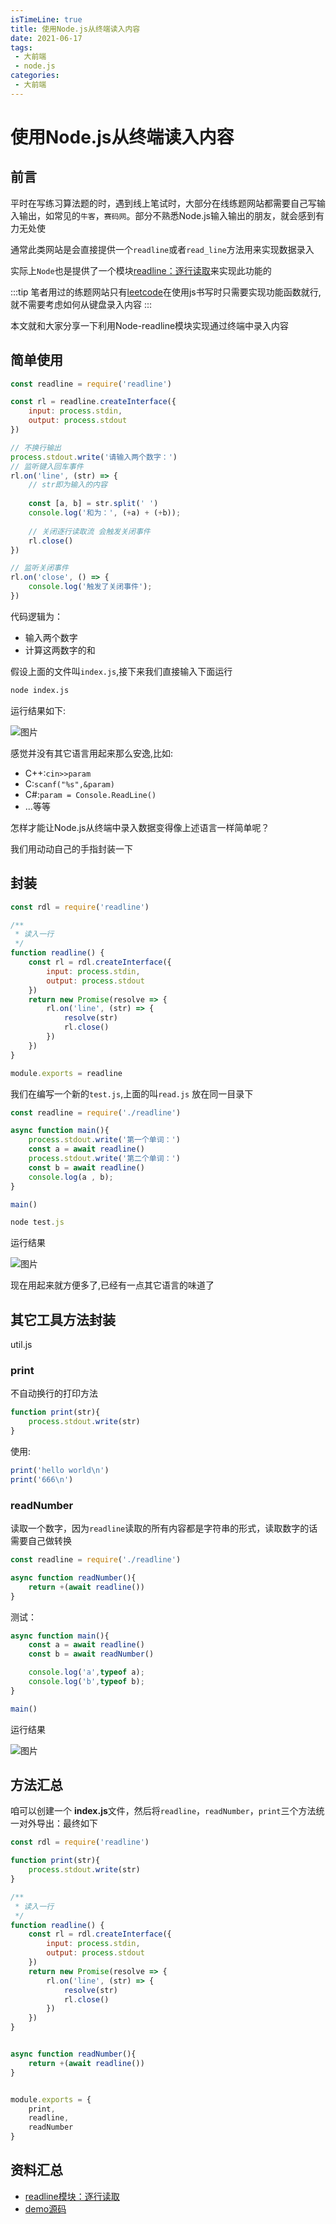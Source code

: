 ```yaml
---
isTimeLine: true
title: 使用Node.js从终端读入内容
date: 2021-06-17
tags:
 - 大前端
 - node.js
categories:
 - 大前端
---
```

# 使用Node.js从终端读入内容
## 前言
平时在写练习算法题的时，遇到线上笔试时，大部分在线练题网站都需要自己写输入输出，如常见的`牛客`，`赛码网`。部分不熟悉Node.js输入输出的朋友，就会感到有力无处使

通常此类网站是会直接提供一个`readline`或者`read_line`方法用来实现数据录入

实际上`Node`也是提供了一个模块[readline：逐行读取](http://nodejs.cn/api/readline.html)来实现此功能的

:::tip
笔者用过的练题网站只有[leetcode](https://leetcode-cn.com/)在使用js书写时只需要实现功能函数就行,就不需要考虑如何从键盘录入内容
:::

本文就和大家分享一下利用Node-readline模块实现通过终端中录入内容

## 简单使用
```js
const readline = require('readline')

const rl = readline.createInterface({
    input: process.stdin,
    output: process.stdout
})

// 不换行输出
process.stdout.write('请输入两个数字：')
// 监听键入回车事件
rl.on('line', (str) => {
    // str即为输入的内容
    
    const [a, b] = str.split(' ')
    console.log('和为：', (+a) + (+b));
    
    // 关闭逐行读取流 会触发关闭事件
    rl.close()
})

// 监听关闭事件
rl.on('close', () => {
    console.log('触发了关闭事件');
})
```
代码逻辑为：
* 输入两个数字
* 计算这两数字的和


假设上面的文件叫`index.js`,接下来我们直接输入下面运行
```sh
node index.js
```

运行结果如下:

![图片](https://img.cdn.sugarat.top/mdImg/MTYyMzk0Mjk3MDI0NQ==623942970245)

感觉并没有其它语言用起来那么安逸,比如:
* C++:``cin>>param``
* C:``scanf("%s",&param)``
* C#:``param = Console.ReadLine()``
* ...等等

怎样才能让Node.js从终端中录入数据变得像上述语言一样简单呢？

我们用动动自己的手指封装一下
## 封装

```js
const rdl = require('readline')

/**
 * 读入一行
 */
function readline() {
    const rl = rdl.createInterface({
        input: process.stdin,
        output: process.stdout
    })
    return new Promise(resolve => {
        rl.on('line', (str) => {
            resolve(str)
            rl.close()
        })
    })
}

module.exports = readline
```

我们在编写一个新的``test.js``,上面的叫``read.js`` 放在同一目录下

```js
const readline = require('./readline')

async function main(){
    process.stdout.write('第一个单词：')
    const a = await readline()
    process.stdout.write('第二个单词：')
    const b = await readline()
    console.log(a , b);
}

main()
```
```js
node test.js
```

运行结果

![图片](https://img.cdn.sugarat.top/mdImg/MTYyMzk0Mzc3OTQ0OA==623943779448)

现在用起来就方便多了,已经有一点其它语言的味道了

## 其它工具方法封装
util.js
### print
不自动换行的打印方法
```js
function print(str){
    process.stdout.write(str)
}
```
使用:

```js
print('hello world\n')
print('666\n')
```
### readNumber
读取一个数字，因为`readline`读取的所有内容都是字符串的形式，读取数字的话需要自己做转换
```js
const readline = require('./readline')

async function readNumber(){
    return +(await readline())
}
```

测试：

```js
async function main(){
    const a = await readline()
    const b = await readNumber()

    console.log('a',typeof a);
    console.log('b',typeof b);
}

main()
```

运行结果

![图片](https://img.cdn.sugarat.top/mdImg/MTYyMzk0NDQ0MzAzNg==623944443036)


## 方法汇总
咱可以创建一个 **index.js**文件，然后将`readline`，`readNumber`，`print`三个方法统一对外导出：最终如下
```js
const rdl = require('readline')

function print(str){
    process.stdout.write(str)
}

/**
 * 读入一行
 */
function readline() {
    const rl = rdl.createInterface({
        input: process.stdin,
        output: process.stdout
    })
    return new Promise(resolve => {
        rl.on('line', (str) => {
            resolve(str)
            rl.close()
        })
    })
}


async function readNumber(){
    return +(await readline())
}


module.exports = {
    print,
    readline,
    readNumber
}
```

## 资料汇总
* [readline模块：逐行读取](http://nodejs.cn/api/readline.html)
* [demo源码](https://github.com/Desain7/demos/tree/main/readline)

